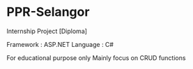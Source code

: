# PPR-Selangor
Internship Project [Diploma]

Framework : ASP.NET
Language : C#

For educational purpose only
Mainly focus on CRUD functions

